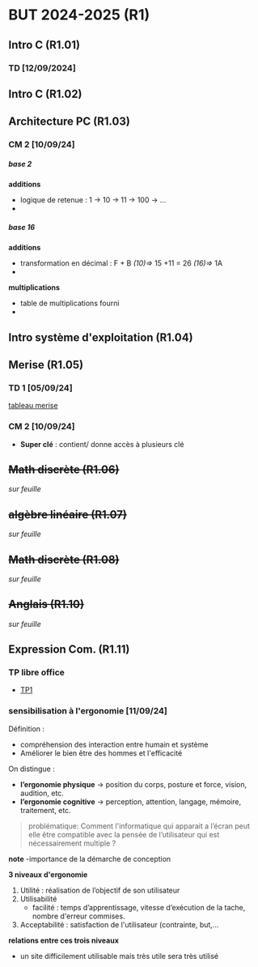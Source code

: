 
# BUT 2024-2025 (R1)

## Intro C (R1.01)

### TD [12/09/2024]



## Intro C (R1.02)

## Architecture PC (R1.03)

### CM 2 [10/09/24]

##### base 2
 **additions**
- logique de retenue : 1 -> 10 -> 11 -> 100 -> ...
- 
##### base 16
**additions**
- transformation en décimal : F + B *(10)=>* 15 +11 = 26 *(16)=>* 1A 
- 
**multiplications**
- table de multiplications fourni
- 

## Intro système d'exploitation (R1.04)

## Merise (R1.05)

### TD 1 [05/09/24]

[tableau merise](./merise/merise.ods)


### CM 2 [10/09/24]

 - **Super clé** : contient/ donne accès à plusieurs clé
 
## ~~Math discrète (R1.06)~~
*sur feuille*

## ~~algèbre linéaire (R1.07)~~
*sur feuille*

## ~~Math discrète (R1.08)~~
*sur feuille*

## ~~Anglais (R1.10)~~
*sur feuille*

## Expression Com. (R1.11)
 
### TP libre office

- [TP1](./R1.11/TP1.odt)

### sensibilisation à l'ergonomie [11/09/24]

Définition : 
- compréhension des interaction entre humain et système
- Améliorer le bien être des hommes et l'efficacité

On distingue :
- **l’ergonomie physique** -> position du corps, posture et force, vision, audition, etc.
- **l’ergonomie cognitive** -> perception, attention, langage, mémoire, traitement, etc.

> problématique: Comment l'informatique qui apparait a l’écran peut elle être compatible avec la pensée de l’utilisateur qui est nécessairement multiple ?

**note**
-importance de la démarche de conception

**3 niveaux d'ergonomie**

 1. Utilité : réalisation de l’objectif de son utilisateur
 2. Utilisabilité
	 - facilité : temps d’apprentissage, vitesse d’exécution de la tache, nombre d'erreur commises.
3. Acceptabilité : satisfaction de l'utilisateur (contrainte, but,...

**relations entre ces trois niveaux**
- un site difficilement utilisable mais très utile sera très utilisé
<!--stackedit_data:
eyJoaXN0b3J5IjpbLTEzNzYxNDE1NSwtNDE4MDg0NzQsMjkzMT
ExMTcwLDk4MDM5NzI4MywtNzIwNjQ4MjAzLC00NjkxNjkwNTUs
LTc0MzI5NTIxNSwtNTE2MzM2ODY0LC0xNjg3MjEwNjA1LC01ND
Q0NTAzMzEsNTUzNzU4MTExLC0yMTMyNDcxNzYyLC0xNTI2NjE2
OTIxLDE4MjYxNTc3MTAsMTU4MzI3Nzc4NiwxNjIyOTMzMDM2LC
0xNjcyOTExMzc0LDE3MjM1NzE5ODQsLTc3NTkzNjk4NCwtMzk2
NTk3MDU0XX0=
-->